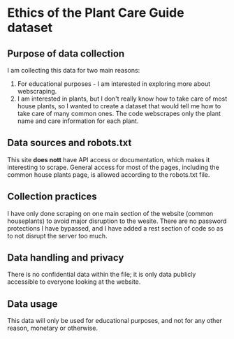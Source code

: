 # Ethics of the Plant Care Guide dataset
## Purpose of data collection
I am collecting this data for two main reasons:
1. For educational purposes - I am interested in exploring more about webscraping.
2. I am interested in plants, but I don't really know how to take care of most house plants, so I wanted to
   create a dataset that would tell me how to take care of many common ones. The code webscrapes only the plant
   name and care information for each plant. 

## Data sources and robots.txt
This site **does nott** have API access or documentation, which makes it interesting to scrape. General access for 
most of the pages, including the common house plants page, is allowed according to the robots.txt file.

## Collection practices
I have only done scraping on one main section of the website (common houseplants) to avoid major disruption to the wesite. 
There are no password protections I have bypassed, and I have added a rest section of code so as to not 
disrupt the server too much.

## Data handling and privacy
There is no confidential data within the file; it is only data publicly accessible to everyone looking at the website.

## Data usage
This data will only be used for educational purposes, and not for any other reason, monetary or otherwise.
